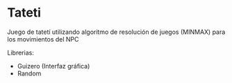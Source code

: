 # Tateti
Juego de tatetí utilizando algoritmo de resolución de juegos (MINMAX) para los movimientos del NPC

Librerias:
- Guizero (Interfaz gráfica)
- Random
